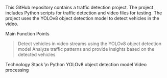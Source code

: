 This GitHub repository contains a traffic detection project. The project includes Python scripts for traffic detection and video files for testing. The project uses the YOLOv8 object detection model to detect vehicles in the video.

Main Function Points
> Detect vehicles in video streams using the YOLOv8 object detection model
> Analyze traffic patterns and provide insights based on the detected vehicles

Technology Stack \n
Python
YOLOv8 object detection model
Video processing
